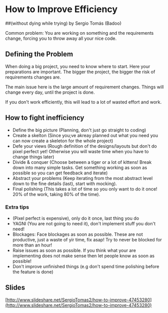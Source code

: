 # How to Improve Efficiency
##(without dying while trying)
by Sergio Tomás (Badoo)


Common problem: You are working on something and the requirements change, forcing you to throw away all your nice code.

## Defining the Problem

When doing a big project, you need to know where to start. Here your preparations are important. The bigger the project, the bigger the risk of requirements changes are.

The main issue here is the large amount of requirement changes. Things will change every day, until the project is done.

If you don't work efficiently, this will lead to a lot of wasted effort and work.

## How to fight inefficiency

* Define the big picture (Planning, don't just go straight to coding)
* Create a skelton (Since you;ve akreay planned out what you need you can now create a skeleton for the whole project)
* Defe your views (Rough definition of the designs/layouts but don't do pixel perfect yet! Otherwise you will waste time when you have to change things later)
* Divide & conquer (Choose between a tiger or a lot of kittens! Break down into many simple tasks. Get something working as soon as possible so you can get feedback and iterate)
* Abstract your problems (Keep iterating from the most abstract level down to the fine details (last), start with mocking).
* Final polishing (This takes a lot of time so you only want to do it once! 20% of the work, taking 80% of the time).

### Extra tips

* (Pixel perfect is expensive), only do it once, last thing you do
* YAGNI (You are not going to need it), don't implement stuff you don't need!
* Blockages: Face blockages as soon as possible. These are not productive, just a waste of yir time, fix asap! Try to never be blocked for more than an hour!
* Raise issues as soon as possible. If you think what your are implementing does not make sense then let people know as soon as possible!
* Don't improve unfinished things (e.g don't spend time polishing before the feature is done)


## Slides

[http://www.slideshare.net/SergioTomas2/how-to-improve-47453280](http://www.slideshare.net/SergioTomas2/how-to-improve-47453280)




